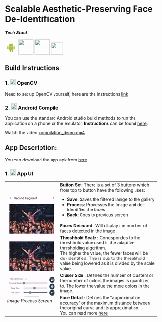 # Scalable Aesthetic-Preserving Face De-Identification

<b><i>Tech Stack</i></b>
<p align="left">
<img src="https://raw.githubusercontent.com/devicons/devicon/master/icons/android/android-original-wordmark.svg" alt="android" width="40" height="40"/> 
<img src="https://cdn.jsdelivr.net/gh/devicons/devicon/icons/androidstudio/androidstudio-original-wordmark.svg" width="50" height="50"/>
<img src="https://cdn.jsdelivr.net/gh/devicons/devicon/icons/kotlin/kotlin-original-wordmark.svg" width="50" height="50" />
<img src="https://cdn.jsdelivr.net/gh/devicons/devicon/icons/opencv/opencv-original-wordmark.svg" width="40" height="40"/>
</p>
   
## Build Instructions
### 1. <img src="https://cdn.jsdelivr.net/gh/devicons/devicon/icons/opencv/opencv-original.svg" width="20" height="20" /> OpenCV 
Need to set up OpenCV yourself, here are the instructions [link](https://philipplies.medium.com/setting-up-latest-opencv-for-android-studio-and-kotlin-2021-edition-259be404b133)
          
### 2. <img src="https://cdn.jsdelivr.net/gh/devicons/devicon/icons/androidstudio/androidstudio-original.svg" width="20" height="20" /> Android Compile 
You can use the standard Android studio build methods to run the application on a phone or the emulator. **Instructions** can be found [here](https://developer.android.com/studio/run).

Watch the video [compilation_demo.mp4](https://github.com/vinayak19th/Aesthetic-Face-De-Identification/blob/master/compilation_demo.mp4?raw=true)

## App Description:

You can download the app apk from [here](https://drive.google.com/file/d/1PnWSjSWbt6ZpRP1wKES2A8v4lROg90v7/view?usp=share_link)

### 1. <img src="https://raw.githubusercontent.com/FortAwesome/Font-Awesome/6.x/svgs/solid/mobile.svg" width="20" height="20"> App UI

<table>
    <tbody>
    <tr>
        <td rowspan=5 style="border:0px;">
            <img src="./readme_images/UI.png"><br>
            <i>Image Process Screen</i>
        </td>
         <td>
            <b>Button Set</b>: There is a set of 3 buttons which from top to button have the following uses:
            <ul>
                <li><b>Save</b>: Saves the filtered iamge to the gallery</li>
                <li><b>Process</b>: Processes the Image and de-identifies the faces</li>
                <li><b>Back</b>: Goes to previous screen</li>
            </ul>
        </td>
    </tr>
    <tr>
        <td><b>Faces Detected</b> : Will display the number of faces detected in the image</td>
    </tr>
    <tr>
        <td>
            <b>Threshhold Scale</b> : Correspondes to the threshhold value used in the adaptive thresholding algorithm.<br>The higher the value, the fewer faces will be de-identified. This is due to the threshhold value being lowered as it is divided by the scale value.
        </td>
    </tr>    
    <tr>
        <td>
            <b>Cluser Size</b> : Defines the number of clusters or the number of colors the images is quantized to. The lower the value the more colors in the image. 
        </td>
    </tr>
    <tr>
        <td>
            <b>Face Detail</b> : Defines the "approximation accuracy" or the maximum distance between the original curve and its approximation.<br>
            You can read more <a href="https://docs.opencv.org/3.4/dc/dcf/tutorial_js_contour_features.html">here</a>
        </td>
    </tr>
    </tbody>
</table>


